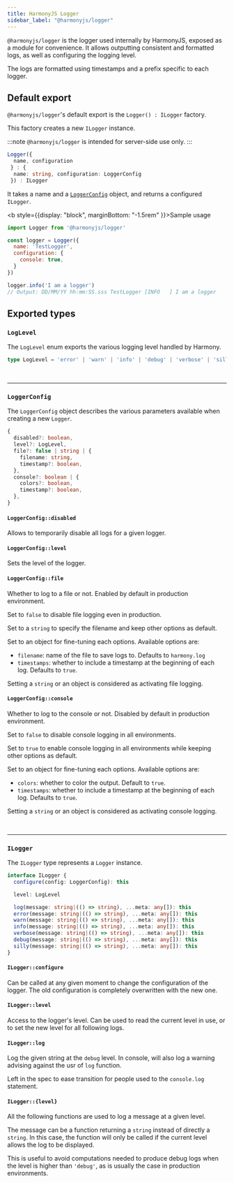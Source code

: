 ```yaml
---
title: HarmonyJS Logger
sidebar_label: "@harmonyjs/logger"
---
```


`@harmonyjs/logger` is the logger used internally by HarmonyJS, exposed as a module for
convenience. It allows outputting consistent and formatted logs, as well as configuring
the logging level.

The logs are formatted using timestamps and a prefix specific to each logger.

## Default export

`@harmonyjs/logger`'s default export is the `Logger() : ILogger` factory.

This factory creates a new `ILogger` instance. 


:::note
`@harmonyjs/logger` is intended for server-side use only.
:::

```ts
Logger({ 
  name, configuration
 } : { 
  name: string, configuration: LoggerConfig
 }) : ILogger
```

It takes a name and a [`LoggerConfig`](#loggerconfig) object, and returns a configured
`ILogger`.


<b style={{display: "block", marginBottom: "-1.5rem" }}>Sample usage</b>

```js
import Logger from '@harmonyjs/logger'

const logger = Logger({
  name: 'TestLogger',
  configuration: {
    console: true,
  }
})

logger.info('I am a logger')
// Output: DD/MM/YY hh:mm:SS.sss TestLogger [INFO   ] I am a logger
```

## Exported types

### `LogLevel`

The `LogLevel` enum exports the various logging level handled by Harmony.

```ts
type LogLevel = 'error' | 'warn' | 'info' | 'debug' | 'verbose' | 'silly'
```

<br />

---

### `LoggerConfig`

The `LoggerConfig` object describes the various parameters available when creating a new `Logger`.

```ts
{
  disabled?: boolean,
  level?: LogLevel,
  file?: false | string | {
    filename: string,
    timestamp?: boolean,
  },
  console?: boolean | {
    colors?: boolean,
    timestamp?: boolean,
  },
}
```

#### `LoggerConfig::disabled`

Allows to temporarily disable all logs for a given logger.

#### `LoggerConfig::level`

Sets the level of the logger.

#### `LoggerConfig::file`

Whether to log to a file or not. Enabled by default in production environment.

Set to `false` to disable file logging even in production.

Set to a `string` to specify the filename and keep other options as default.

Set to an object for fine-tuning each options. Available options are:
* `filename`: name of the file to save logs to. Defaults to `harmony.log`
* `timestamps`: whether to include a timestamp at the beginning of each log. Defaults to `true`.

Setting a `string` or an object is considered as activating file logging.

#### `LoggerConfig::console`

Whether to log to the console or not. Disabled by default in production environment.

Set to `false` to disable console logging in all environments.

Set to `true` to enable console logging in all environments while keeping other options as default.

Set to an object for fine-tuning each options. Available options are:
* `colors`: whether to color the output. Default to `true`.
* `timestamps`: whether to include a timestamp at the beginning of each log. Defaults to `true`.

Setting a `string` or an object is considered as activating console logging.

<br />

---

### `ILogger`

The `ILogger` type represents a `Logger` instance.

```ts
interface ILogger {
  configure(config: LoggerConfig): this

  level: LogLevel

  log(message: string|(() => string), ...meta: any[]): this
  error(message: string|(() => string), ...meta: any[]): this
  warn(message: string|(() => string), ...meta: any[]): this
  info(message: string|(() => string), ...meta: any[]): this
  verbose(message: string|(() => string), ...meta: any[]): this
  debug(message: string|(() => string), ...meta: any[]): this
  silly(message: string|(() => string), ...meta: any[]): this
}
```

#### `ILogger::configure`

Can be called at any given moment to change the configuration of the logger. The old
configuration is completely overwritten with the new one.

#### `ILogger::level`

Access to the logger's level. Can be used to read the current level in use, or to set
the new level for all following logs.

#### `ILogger::log`

Log the given string at the `debug` level. In console, will also log a warning advising
against the usr of `log` function.

Left in the spec to ease transition for people used to the `console.log` statement.

#### `ILogger::{level}`

All the following functions are used to log a message at a given level.

The message can be a function returning a `string` instead of directly a `string`.
In this case, the function will only be called if the current level allows the log to be
displayed.

This is useful to avoid computations needed to produce debug logs when the level is higher than `'debug'`,
as is usually the case in production environments.
